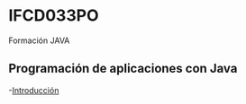 # IFCD033PO
Formación JAVA

## Programación de aplicaciones con Java

-[Introducción](Introducción/Index.md)
